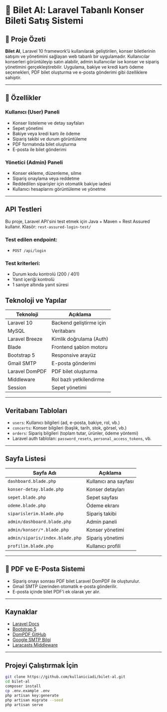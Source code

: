 # 🎫 Bilet Al: Laravel Tabanlı Konser Bileti Satış Sistemi



## 📌 Proje Özeti

**Bilet Al**, Laravel 10 framework’ü kullanılarak geliştirilen, konser biletlerinin satışını ve yönetimini sağlayan web tabanlı bir uygulamadır. Kullanıcılar konserleri görüntüleyip satın alabilir, admin kullanıcılar ise konser ve sipariş yönetimini gerçekleştirebilir. Uygulama, bakiye ve kredi kartı ödeme seçenekleri, PDF bilet oluşturma ve e-posta gönderimi gibi özelliklere sahiptir.

---

## 🚀 Özellikler

### Kullanıcı (User) Paneli
- Konser listeleme ve detay sayfaları
- Sepet yönetimi
- Bakiye veya kredi kartı ile ödeme
- Sipariş takibi ve durum görüntüleme
- PDF formatında bilet oluşturma
- E-posta ile bilet gönderimi

### Yönetici (Admin) Paneli
- Konser ekleme, düzenleme, silme
- Sipariş onaylama veya reddetme
- Reddedilen siparişler için otomatik bakiye iadesi
- Kullanıcı hesaplarını görüntüleme ve yönetme

---

## API Testleri
Bu proje, Laravel API'sini test etmek için Java + Maven + Rest Assured kullanır.
Klasör: `rest-assured-login-test/`

### Test edilen endpoint:
- `POST /api/login`

### Test kriterleri:
- Durum kodu kontrolü (200 / 401)
- Yanıt içeriği kontrolü
- 1 saniye altında yanıt süresi

## Teknoloji ve Yapılar

| Teknoloji          | Açıklama |
|--------------------|----------|
| Laravel 10         | Backend geliştirme için |
| MySQL              | Veritabanı |
| Laravel Breeze     | Kimlik doğrulama (Auth) |
| Blade              | Frontend şablon motoru |
| Bootstrap 5        | Responsive arayüz |
| Gmail SMTP         | E-posta gönderimi |
| Laravel DomPDF     | PDF bilet oluşturma |
| Middleware         | Rol bazlı yetkilendirme |
| Session            | Sepet yönetimi |

---

## Veritabanı Tabloları

- `users`: Kullanıcı bilgileri (ad, e-posta, bakiye, rol, vb.)
- `concerts`: Konser bilgileri (başlık, tarih, stok, görsel, vb.)
- `orders`: Sipariş bilgileri (toplam tutar, ürünler, ödeme yöntemi)
- Laravel auth tabloları: `password_resets`, `personal_access_tokens`, vb.

---

##  Sayfa Listesi

| Sayfa Adı                         | Açıklama |
|----------------------------------|----------|
| `dashboard.blade.php`            | Kullanıcı ana sayfası |
| `konser-detay.blade.php`         | Konser detayları |
| `sepet.blade.php`                | Sepet sayfası |
| `odeme.blade.php`                | Ödeme ekranı |
| `siparislerim.blade.php`         | Sipariş takibi |
| `admin/dashboard.blade.php`      | Admin paneli |
| `admin/konser/*.blade.php`       | Konser yönetimi |
| `admin/siparis/index.blade.php`  | Sipariş yönetimi |
| `profilim.blade.php`             | Kullanıcı profili |

---

## 📧 PDF ve E-Posta Sistemi

- Sipariş onayı sonrası PDF bilet Laravel DomPDF ile oluşturulur.
- Gmail SMTP üzerinden otomatik e-posta gönderilir.
- E-posta içinde bilet PDF’i ek olarak yer alır.

---

##  Kaynaklar

- [Laravel Docs](https://laravel.com/docs)
- [Bootstrap 5](https://getbootstrap.com)
- [DomPDF GitHub](https://github.com/barryvdh/laravel-dompdf)
- [Google SMTP Bilgi](https://support.google.com/mail/answer/7126229?hl=en)
- [Laracasts Middleware](https://laracasts.com/discuss/channels/laravel/how-do-i-use-middleware-in-laravel)

---

##  Projeyi Çalıştırmak İçin

```bash
git clone https://github.com/kullaniciadi/bilet-al.git
cd bilet-al
composer install
cp .env.example .env
php artisan key:generate
php artisan migrate --seed
php artisan serve
